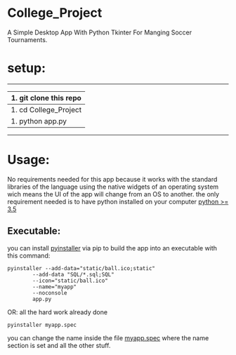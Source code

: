 # College_Project

A Simple Desktop App With Python Tkinter For Manging Soccer Tournaments.

# setup:
----------------------
|1. git clone this repo|
|-----------------------
|1. cd College_Project|
| 1. python app.py     |
----------------------
# Usage:

No requirements needed for this app because it works with the standard libraries of the language
using the native widgets of an operating system  wich means the UI of the app will change from an OS to another.
the only requirement needed is to have python installed on your computer [python >= 3.5](https://www.python.org/) 
 
## Executable:

you can install [pyinstaller](https://pypi.org/project/PyInstaller/) via pip to build the app into an executable with this command: 


    pyinstaller --add-data="static/ball.ico;static" 
            --add-data "SQL/*.sql;SQL" 
            --icon="static/ball.ico" 
            --name="myapp" 
            --noconsole 
            app.py

OR: all the hard work already done 
    
    pyinstaller myapp.spec
   
you can change the name inside the file [myapp.spec](https://github.com/MedAmineFouzai/College_Project/blob/master/myapp.spec) where the name section is set and all the other stuff.
